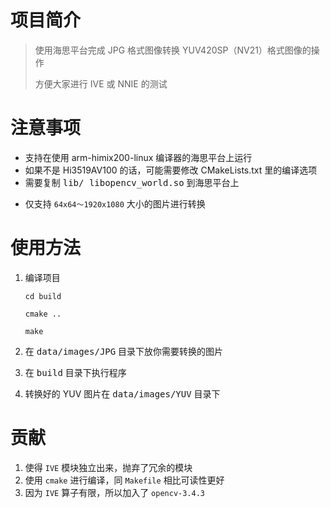 # 项目简介

> 使用海思平台完成 JPG 格式图像转换 YUV420SP（NV21）格式图像的操作
>
> 方便大家进行 IVE 或 NNIE 的测试

# 注意事项

- 支持在使用 arm-himix200-linux 编译器的海思平台上运行
- 如果不是 Hi3519AV100 的话，可能需要修改 CMakeLists.txt 里的编译选项
- 需要复制  <kbd>lib/ libopencv_world.so</kbd> 到海思平台上

* 仅支持 `64x64～1920x1080` 大小的图片进行转换

# 使用方法

1. 编译项目

   `cd build`

   `cmake ..`

   `make`

2. 在 <kbd>data/images/JPG</kbd> 目录下放你需要转换的图片

3. 在 <kbd>build</kbd> 目录下执行程序

4. 转换好的 YUV 图片在 <kbd>data/images/YUV</kbd> 目录下

# 贡献

1. 使得 `IVE` 模块独立出来，抛弃了冗余的模块
2. 使用 `cmake` 进行编译，同 `Makefile` 相比可读性更好
3. 因为 `IVE` 算子有限，所以加入了 `opencv-3.4.3`

